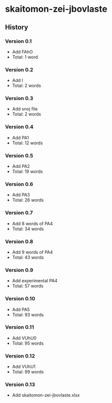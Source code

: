 # skaitomon-zei-jbovlaste

## History

### Version 0.1

- Add FAhO
- Total: 1 word

### Version 0.2

- Add I
- Total: 2 words

### Version 0.3

- Add snoj file
- Total: 2 words

### Version 0.4

- Add PA1
- Total: 12 words

### Version 0.5

- Add PA2
- Total: 19 words

### Version 0.6

- Add PA3
- Total: 26 words

### Version 0.7

- Add 8 words of PA4
- Total: 34 words

### Version 0.8

- Add 9 words of PA4
- Total: 43 words

### Version 0.9

- Add experimental PA4
- Total: 57 words

### Version 0.10

- Add PA5
- Total: 93 words

### Version 0.11

- Add VUhU0
- Total: 95 words

### Version 0.12

- Add VUhU1
- Total: 99 words

### Version 0.13

- Add skaitomon-zei-jbovlaste.xlsx
